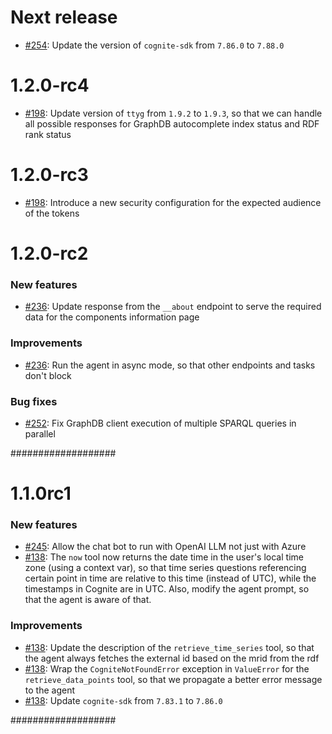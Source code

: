 Next release
============

* [#254](https://github.com/statnett/Talk2PowerSystem_PM/issues/254): Update the version of `cognite-sdk` from `7.86.0` to `7.88.0`

1.2.0-rc4
============

* [#198](https://github.com/statnett/Talk2PowerSystem_PM/issues/198): Update version of `ttyg` from `1.9.2` to `1.9.3`, so that
we can handle all possible responses for GraphDB autocomplete index status and RDF rank status

1.2.0-rc3
============

* [#198](https://github.com/statnett/Talk2PowerSystem_PM/issues/198): Introduce a new security configuration for the expected audience of the tokens

1.2.0-rc2
============

### New features

* [#236](https://github.com/statnett/Talk2PowerSystem_PM/issues/236): Update response from the `__about` endpoint to serve the required data for the components information page

### Improvements

* [#236](https://github.com/statnett/Talk2PowerSystem_PM/issues/236): Run the agent in async mode, so that other endpoints and tasks don't block

### Bug fixes

* [#252](https://github.com/statnett/Talk2PowerSystem_PM/issues/252): Fix GraphDB client execution of multiple SPARQL queries in parallel

###################

1.1.0rc1
============

### New features

* [#245](https://github.com/statnett/Talk2PowerSystem_PM/issues/245): Allow the chat bot to run with OpenAI LLM not just with Azure
* [#138](https://github.com/statnett/Talk2PowerSystem_PM/issues/138): The `now` tool now returns the date time in the user's local time zone (using a context var),
so that time series questions referencing certain point in time are relative to this time (instead of UTC), while the timestamps in Cognite are in UTC.
Also, modify the agent prompt, so that the agent is aware of that.

### Improvements

* [#138](https://github.com/statnett/Talk2PowerSystem_PM/issues/138): Update the description of the `retrieve_time_series` tool, so that the agent always fetches the external id based on the mrid from the rdf
* [#138](https://github.com/statnett/Talk2PowerSystem_PM/issues/138): Wrap the `CogniteNotFoundError` exception in `ValueError` for the `retrieve_data_points` tool, so that we propagate a better error message to the agent
* [#138](https://github.com/statnett/Talk2PowerSystem_PM/issues/138): Update ``cognite-sdk`` from ``7.83.1`` to ``7.86.0``

###################
